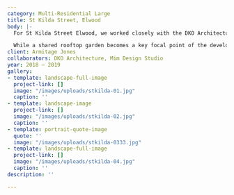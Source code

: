 ```yaml
---
category: Multi-Residential Large
title: St Kilda Street, Elwood
body: |-
  For St Kilda Street Elwood, we worked closely with the DKO Architecture to consider how plants can integrate with the exterior of the building, and how the landscape can be read as part of the architecture.

  While a shared rooftop garden becomes a key focal point of the development, each apartment also features wide balcony zones for planted elements, while lower apartments house private gardens.
client: Armitage Jones
collaborators: DKO Architecture, Mim Design Studio
year: 2018 — 2019
gallery:
- template: landscape-full-image
  project-link: []
  image: "/images/uploads/stkilda-01.jpg"
  caption: ''
- template: landscape-image
  project-link: []
  image: "/images/uploads/stkilda-02.jpg"
  caption: ''
- template: portrait-quote-image
  quote: ''
  image: "/images/uploads/stkilda-0333.jpg"
- template: landscape-full-image
  project-link: []
  image: "/images/uploads/stkilda-04.jpg"
  caption: ''
description: ''

---
```


